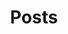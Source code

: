 ---
title: Posts
menu: 
  main:
    name: Writing
    weight: 1
  footer:
    name: Blog
    weight: 2
    parent: homepage
---